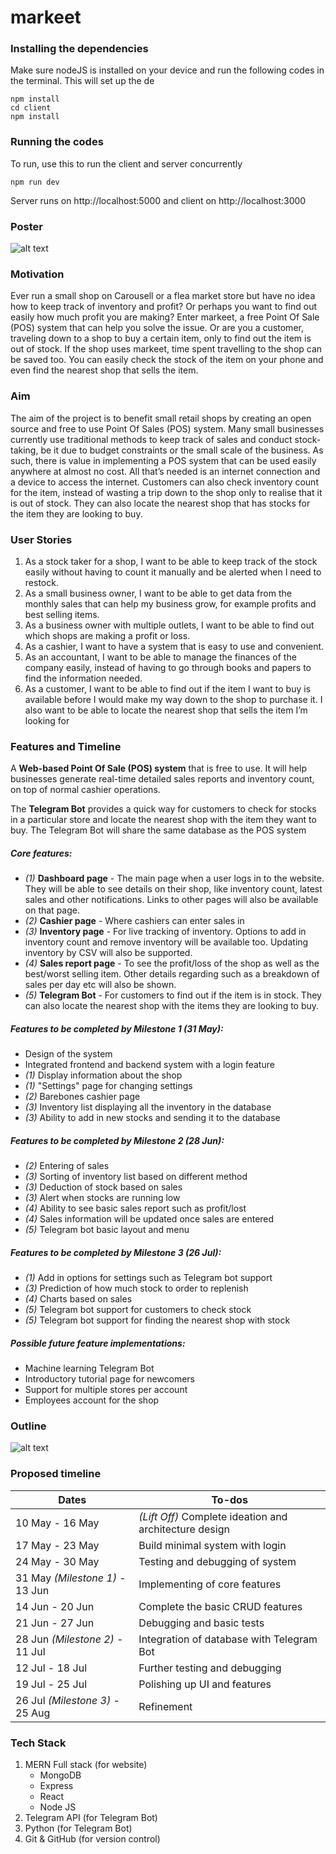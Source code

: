 # markeet

### ‌Installing the dependencies
Make sure nodeJS is installed on your device and run the following codes in the terminal. This will set up the de
```
npm install
cd client
npm install
```

### Running the codes
To run, use this to run the client and server concurrently
```
npm run dev
```
Server runs on http://localhost:5000 and client on http://localhost:3000

### Poster
![alt text](https://github.com/marcuspeh/Markeet/blob/main/submissions/1_milestone-0/markeet.jpg "Poster")

### Motivation
Ever run a small shop on Carousell or a flea market store but have no idea how to
keep track of inventory and profit? Or perhaps you want to find out easily how much
profit you are making? Enter markeet, a free Point Of Sale (POS) system that can
help you solve the issue.
Or are you a customer, traveling down to a shop to buy a certain item, only to find
out the item is out of stock. If the shop uses markeet, time spent travelling to the
shop can be saved too. You can easily check the stock of the item on your phone and
even find the nearest shop that sells the item.

### Aim
The aim of the project is to benefit small retail shops by creating an open source and
free to use Point Of Sales (POS) system. Many small businesses currently use
traditional methods to keep track of sales and conduct stock-taking, be it due to
budget constraints or the small scale of the business. As such, there is value in
implementing a POS system that can be used easily anywhere at almost no cost. All
that’s needed is an internet connection and a device to access the internet.
Customers can also check inventory count for the item, instead of wasting a trip down
to the shop only to realise that it is out of stock. They can also locate the nearest
shop that has stocks for the item they are looking to buy.

### User Stories
1. As a stock taker for a shop, I want to be able to keep track of the stock easily
without having to count it manually and be alerted when I need to restock.
2. As a small business owner, I want to be able to get data from the monthly sales
that can help my business grow, for example profits and best selling items.
3. As a business owner with multiple outlets, I want to be able to find out which
shops are making a profit or loss.
4. As a cashier, I want to have a system that is easy to use and convenient.
5. As an accountant, I want to be able to manage the finances of the company
easily, instead of having to go through books and papers to find the information
needed.
6. As a customer, I want to be able to find out if the item I want to buy is available
before I would make my way down to the shop to purchase it. I also want to be
able to locate the nearest shop that sells the item I’m looking for

### Features and Timeline
A **Web-based Point Of Sale (POS) system** that is free to use. It will help
businesses generate real-time detailed sales reports and inventory count, on top of
normal cashier operations.

The **Telegram Bot** provides a quick way for customers to check for stocks in a
particular store and locate the nearest shop with the item they want to buy. The
Telegram Bot will share the same database as the POS system

##### Core features:
* _(1)_ **Dashboard page** - The main page when a user logs in to the website. They will be able to see details on their shop, like inventory count, latest sales and other notifications. Links to other pages will also be available on that page.
* _(2)_ **Cashier page** - Where cashiers can enter sales in
* _(3)_ **Inventory page** - For live tracking of inventory. Options to add in inventory count and remove inventory will be available too. Updating inventory by CSV will also be supported.
* _(4)_ **Sales report page** - To see the profit/loss of the shop as well as the best/worst selling item. Other details regarding such as a breakdown of sales per day etc will also be shown.
* _(5)_ **Telegram Bot** - For customers to find out if the item is in stock. They can also locate the nearest shop with the items they are looking to buy.

##### Features to be completed by Milestone 1 (31 May):
- Design of the system
- Integrated frontend and backend system with a login feature
- _(1)_ Display information about the shop
- _(1)_ "Settings" page for changing settings
- _(2)_ Barebones cashier page
- _(3)_ Inventory list displaying all the inventory in the database
- _(3)_ Ability to add in new stocks and sending it to the database

##### Features to be completed by Milestone 2 (28 Jun):
- _(2)_ Entering of sales
- _(3)_ Sorting of inventory list based on different method
- _(3)_ Deduction of stock based on sales
- _(3)_ Alert when stocks are running low
- _(4)_ Ability to see basic sales report such as profit/lost
- _(4)_ Sales information will be updated once sales are entered
- _(5)_ Telegram bot basic layout and menu

##### Features to be completed by Milestone 3 (26 Jul):
- _(1)_ Add in options for settings such as Telegram bot support
- _(3)_ Prediction of how much stock to order to replenish
- _(4)_ Charts based on sales
- _(5)_ Telegram bot support for customers to check stock
- _(5)_ Telegram bot support for finding the nearest shop with stock

##### Possible future feature implementations:
- Machine learning Telegram Bot
- Introductory tutorial page for newcomers
- Support for multiple stores per account
- Employees account for the shop

### Outline
![alt text](https://github.com/marcuspeh/Markeet/blob/main/submissions/0_proposal/link_chart.jpg "Outline")

### Proposed timeline
|Dates                           | To-dos                                                 |
|--------------------------------|--------------------------------------------------------|
|10 May - 16 May                 | _(Lift Off)_ Complete ideation and architecture design |
|17 May - 23 May                 | Build minimal system with login                        |
|24 May - 30 May                 | Testing and debugging of system                        |
|31 May _(Milestone 1)_ - 13 Jun | Implementing of core features                          |
|14 Jun - 20 Jun                 | Complete the basic CRUD features                       |
|21 Jun - 27 Jun                 | Debugging and basic tests                              |
|28 Jun _(Milestone 2)_ - 11 Jul | Integration of database with Telegram Bot              |
|12 Jul - 18 Jul                 | Further testing and debugging                          |
|19 Jul - 25 Jul                 | Polishing up UI and features                           |
|26 Jul _(Milestone 3)_ - 25 Aug | Refinement                                             |

### Tech Stack
1. MERN Full stack (for website)
    * MongoDB
    * Express
    * React
    * Node JS
2. Telegram API (for Telegram Bot)
3. Python (for Telegram Bot)
4. Git & GitHub (for version control)
